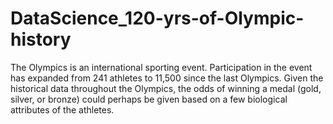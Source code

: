 # DataScience_120-yrs-of-Olympic-history
The Olympics is an international sporting event. Participation in the event has expanded from 241 athletes to 11,500 since the last Olympics. Given the historical data throughout the Olympics, the odds of winning a medal (gold, silver, or bronze) could perhaps be given based on a few biological attributes of the athletes.
